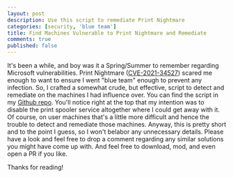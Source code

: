 ```yaml
---
layout: post
description: Use this script to remediate Print Nightmare 
categories: [security, 'blue team']
title: Find Machines Vulnerable to Print Nightmare and Remediate
comments: true
published: false
---
```


It's been a while, and boy was it a Spring/Summer to remember regarding Microsoft vulnerabilities.  Print Nightmare ([CVE-2021-34527](https://msrc.microsoft.com/update-guide/vulnerability/CVE-2021-34527)) scared me enough to want to ensure I went "blue team" enough to prevent any infection. So, I crafted a somewhat crude, but effective, script to detect and remediate on the machines I had influence over.  You can find the script in my [Github repo](https://github.com/azurebrian/scripts/blob/6b5306c543027f162307070cbf101263c4a3fd29/Remediate-PrintNightmare.ps1). You'll notice right at the top that my intention was to disable the print spooler service altogether where I could get away with it.  Of course, on user machines that's a little more difficult and hence the trouble to detect and remediate those machines.  Anyway, this is pretty short and to the point I guess, so I won't belabor any unnecessary details.  Please have a look and feel free to drop a comment regarding any similar solutions you might have come up with.  And feel free to download, mod, and even open a PR if you like.  

Thanks for reading!
